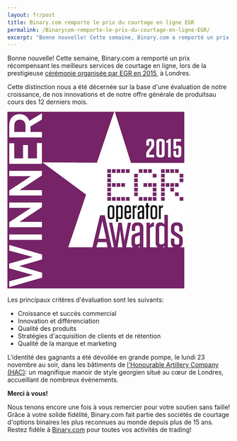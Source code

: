 ```yaml
---
layout: fr/post
title: Binary.com remporte le prix du courtage en ligne EGR
permalink: /Binarycom-remporte-le-prix-du-courtage-en-ligne-EGR/
excerpt: "Bonne nouvelle! Cette semaine, Binary.com a remporté un prix récompensant les meilleurs services de courtage en ligne, lors de la prestigieuse [cérémonie organisée par EGR en 2015..."  
---
```


Bonne nouvelle! Cette semaine, Binary.com a remporté un prix récompensant les meilleurs services de courtage en ligne, lors de la prestigieuse [cérémonie organisée par EGR en 2015](https://www.eiseverywhere.com/ehome/135475/308461/?&), à Londres.

Cette distinction nous a été décernée sur la base d'une évaluation de notre croissance, de nos innovations et de notre offre générale de produitsau cours des 12 derniers mois.

![](/images/Financial-betting-operator.jpg)

Les principaux critères d'évaluation sont les suivants: 

* Croissance et succès commercial
* Innovation et différenciation
* Qualité des produits
* Stratégies d'acquisition de clients et de rétention
* Qualité de la marque et marketing



L'identité des gagnants a été dévoilée en grande pompe, le lundi 23 novembre au soir, dans les bâtiments de [l'Honourable Artillery Company (HAC)](http://www.hac.org.uk/events): un magnifique manoir de style georgien situé au cœur de Londres, accueillant de nombreux événements.    

**Merci à vous!**

Nous tenons encore une fois à vous remercier pour votre soutien sans faille!  Grâce à votre solide fidélité, Binary.com fait partie des sociétés de courtage d'options binaires les plus reconnues au monde depuis plus de 15 ans. Restez fidèle à [Binary.com](https://www.binary.com/?utm_source=blog&utm_medium=social&utm_content=en&utm_campaign=whatsnew) pour toutes vos activités de trading!